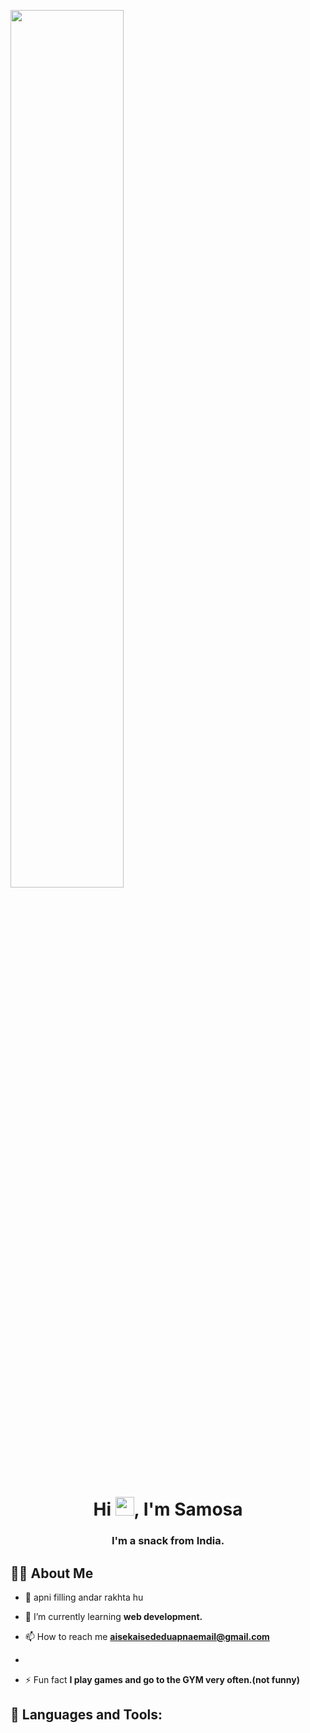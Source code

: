 <a href="#"><img width="60%" height="auto" align="center" src="https://assets.cntraveller.in/photos/60ba1fbfe1b212c19a817da0/16:9/w_1280,c_limit/samosa-1366x768.jpg" height="60px"/></a>

<h1 align="center">Hi <img src="https://cdn3.emoji.gg/emojis/9576-smilecide.png" width="30px">, I'm Samosa</h1>
<h3 align="center">I'm a snack from India.</h3>

## 🙋‍♂️ About Me

- 🔭 apni filling andar rakhta hu

- 🌱 I’m currently learning **web development.**

- 📫 How to reach me **aisekaisededuapnaemail@gmail.com**
-

- ⚡ Fun fact **I play games and go to the GYM very often.(not funny)**

## 🚀 Languages and Tools:
